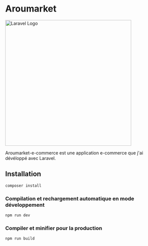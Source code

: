 # Aroumarket

<p><a href="https://laravel.com" target="_blank"><img src="https://raw.githubusercontent.com/laravel/art/master/logo-lockup/5%20SVG/2%20CMYK/1%20Full%20Color/laravel-logolockup-cmyk-red.svg" width="400" alt="Laravel Logo"></a></p>
Aroumarket-e-commerce est une application e-commerce que j'ai dévéloppé avec Laravel.

## Installation
```sh
composer install
```
### Compilation et rechargement automatique en mode développement

```sh
npm run dev
```

### Compiler et minifier pour la production

```sh
npm run build
```